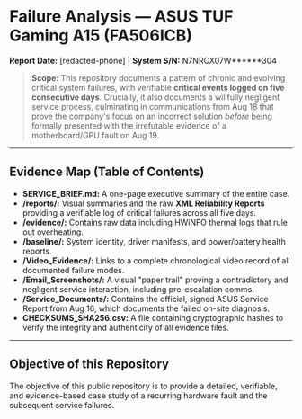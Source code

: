 ﻿# Failure Analysis — ASUS TUF Gaming A15 (FA506ICB)
**Report Date:** [redacted-phone] | **System S/N:** N7NRCX07W******304

> **Scope:** This repository documents a pattern of chronic and evolving critical system failures, with verifiable **critical events logged on five consecutive days**. Crucially, it also documents a willfully negligent service process, culminating in communications from Aug 18 that prove the company's focus on an incorrect solution *before* being formally presented with the irrefutable evidence of a motherboard/GPU fault on Aug 19.

---
## Evidence Map (Table of Contents)
* **SERVICE_BRIEF.md:** A one-page executive summary of the entire case.
* **/reports/:** Visual summaries and the raw **XML Reliability Reports** providing a verifiable log of critical failures across all five days.
* **/evidence/:** Contains raw data including HWiNFO thermal logs that rule out overheating.
* **/baseline/:** System identity, driver manifests, and power/battery health reports.
* **/Video_Evidence/:** Links to a complete chronological video record of all documented failure modes.
* **/Email_Screenshots/:** A visual "paper trail" proving a contradictory and negligent service interaction, including pre-escalation comms.
* **/Service_Documents/:** Contains the official, signed ASUS Service Report from Aug 16, which documents the failed on-site diagnosis.
* **CHECKSUMS_SHA256.csv:** A file containing cryptographic hashes to verify the integrity and authenticity of all evidence files.
---
## Objective of this Repository
The objective of this public repository is to provide a detailed, verifiable, and evidence-based case study of a recurring hardware fault and the subsequent service failures.
